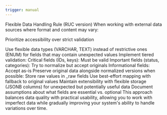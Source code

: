 ```yaml
---
trigger: manual
---
```


Flexible Data Handling Rule (RUC version)
When working with external data sources where format and content may vary:

Prioritize accessibility over strict validation

Use flexible data types (VARCHAR, TEXT) instead of restrictive ones (ENUM) for fields that may contain unexpected values
Implement tiered validation:
Critical fields (IDs, keys): Must be valid
Important fields (status, categories): Try to normalize but accept originals
Informational fields: Accept as-is
Preserve original data alongside normalized versions when possible:
Store raw values in _raw fields
Use best-effort mapping with fallback to original values
Maintain extensibility with flexible storage (JSONB columns) for unexpected but potentially useful data
Document assumptions about what fields are essential vs. optional
This approach balances data quality with practical usability, allowing you to work with imperfect data while gradually improving your system's ability to handle variations over time.